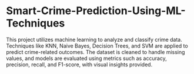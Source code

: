 # Smart-Crime-Prediction-Using-ML-Techniques
This project utilizes machine learning to analyze and classify crime data. Techniques like KNN, Naive Bayes, Decision Trees, and SVM are applied to predict crime-related outcomes. The dataset is cleaned to handle missing values, and models are evaluated using metrics such as accuracy, precision, recall, and F1-score, with visual insights provided.
